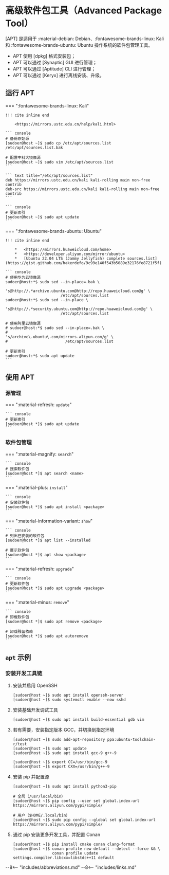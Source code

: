 # 高级软件包工具（Advanced Package Tool）

[APT] 是适用于 :material-debian: Debian、:fontawesome-brands-linux: Kali 和 :fontawesome-brands-ubuntu: Ubuntu 操作系统的软件包管理工具。

*   APT 使用 [dpkg] 格式安装包；
*   APT 可以通过 [Synaptic] GUI 进行管理；
*   APT 可以通过 [Aptitude] CLI 进行管理；
*   APT 可以通过 [Keryx] 进行离线安装、升级。

## 运行 APT

=== ":fontawesome-brands-linux: Kali"

    !!! cite inline end

        <https://mirrors.ustc.edu.cn/help/kali.html>

    ``` console
    # 备份原始源
    [sudoer@host ~]$ sudo cp /etc/apt/sources.list /etc/apt/sources.list.bak

    # 配置中科大镜像源
    [sudoer@host ~]$ sudo vim /etc/apt/sources.list
    ```

    ``` text title="/etc/apt/sources.list"
    deb https://mirrors.ustc.edu.cn/kali kali-rolling main non-free contrib
    deb-src https://mirrors.ustc.edu.cn/kali kali-rolling main non-free contrib
    ```

    ``` console
    # 更新索引
    [sudoer@host ~]$ sudo apt update
    ```

=== ":fontawesome-brands-ubuntu: Ubuntu"

    !!! cite inline end

        *   <https://mirrors.huaweicloud.com/home>
        *   <https://developer.aliyun.com/mirror/ubuntu>
        *   [Ubuntu 22.04 LTS (Jammy Jellyfish) complete sources.list](https://gist.github.com/hakerdefo/9c99e140f543b5089e32176fe8721f5f)

    ``` console
    # 使用华为云镜像源
    sudoer@host:*$ sudo sed --in-place=.bak \
                            's@http://.*archive.ubuntu.com@http://repo.huaweicloud.com@g' \
                            /etc/apt/sources.list
    sudoer@host:*$ sudo sed --in-place \
                            's@http://.*security.ubuntu.com@http://repo.huaweicloud.com@g' \
                            /etc/apt/sources.list

    # 使用阿里云镜像源
    # sudoer@host:*$ sudo sed --in-place=.bak \
    #                         's/archive\.ubuntu\.com/mirrors.aliyun.com/g' \
    #                         /etc/apt/sources.list

    # 更新索引
    sudoer@host:*$ sudo apt update
    ```

## 使用 APT

### 源管理

=== ":material-refresh: `update`"

    ``` console
    # 更新索引
    [sudoer@host *]$ sudo apt update
    ```

### 软件包管理

=== ":material-magnify: `search`"

    ``` console
    # 搜索软件包
    [sudoer@host *]$ apt search <name>
    ```

=== ":material-plus: `install`"

    ``` console
    # 安装软件包
    [sudoer@host *]$ sudo apt install <package>
    ```

=== ":material-information-variant: `show`"

    ``` console
    # 列出已安装的软件包
    [sudoer@host *]$ apt list --installed

    # 展示软件包
    [sudoer@host *]$ apt show <package>
    ```

=== ":material-refresh: `upgrade`"

    ``` console
    # 更新软件包
    [sudoer@host *]$ sudo apt upgrade <package>
    ```

=== ":material-minus: `remove`"

    ``` console
    # 卸载软件包
    [sudoer@host *]$ sudo apt remove <package>

    # 卸载残留依赖
    [sudoer@host *]$ sudo apt autoremove
    ```

## `apt` 示例

### 安装开发工具链

1.  安装并启用 OpenSSH

    ``` console
    [sudoer@host ~]$ sudo apt install openssh-server
    [sudoer@host ~]$ sudo systemctl enable --now sshd
    ```

0.  安装基础开发调试工具

    ``` console
    [sudoer@host ~]$ sudo apt install build-essential gdb vim
    ```

0.  若有需要，安装指定版本 GCC，并切换到指定环境

    ``` console
    [sudoer@host ~]$ sudo add-apt-repository ppa:ubuntu-toolchain-r/test
    [sudoer@host ~]$ sudo apt update
    [sudoer@host ~]$ sudo apt install gcc-9 g++-9

    [sudoer@host ~]$ export CC=/usr/bin/gcc-9
    [sudoer@host ~]$ export CXX=/usr/bin/g++-9
    ```

0.  安装 pip 并配置源

    ``` console
    [sudoer@host ~]$ sudo apt install python3-pip

    # 全局（/usr/local/bin）
    [sudoer@host ~]$ pip config --user set global.index-url https://mirrors.aliyun.com/pypi/simple/

    # 用户（$HOME/.local/bin）
    [sudoer@host ~]$ sudo pip config --global set global.index-url https://mirrors.aliyun.com/pypi/simple/
    ```

0.  通过 pip 安装更多开发工具，并配置 Conan

    ``` console
    [sudoer@host ~]$ pip install cmake conan clang-format
    [sudoer@host ~]$ conan profile new default --detect --force && \
                     conan profile update settings.compiler.libcxx=libstdc++11 default
    ```

<!----------------------------------------------------------------------------->

[^Apt on Debian Wiki]:      [Apt - Debian Wiki](https://wiki.debian.org/Apt)
[^Aptitude on Debian Wiki]: [Aptitude - Debian Wiki](https://wiki.debian.org/Aptitude)

--8<-- "includes/abbreviations.md"
--8<-- "includes/links.md"
